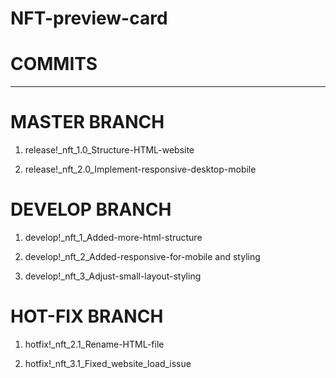 # NFT-preview-card

# COMMITS
-----------------------------

# MASTER BRANCH

1. release!_nft_1.0_Structure-HTML-website

2. release!_nft_2.0_Implement-responsive-desktop-mobile


# DEVELOP BRANCH

1. develop!_nft_1_Added-more-html-structure

2. develop!_nft_2_Added-responsive-for-mobile and styling

3. develop!_nft_3_Adjust-small-layout-styling

# HOT-FIX BRANCH

1. hotfix!_nft_2.1_Rename-HTML-file

2. hotfix!_nft_3.1_Fixed_website_load_issue 

